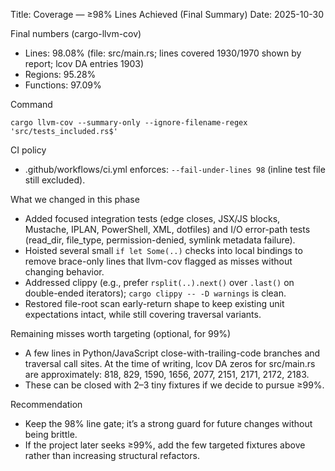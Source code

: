 Title: Coverage — ≥98% Lines Achieved (Final Summary)
Date: 2025-10-30

Final numbers (cargo-llvm-cov)
- Lines: 98.08% (file: src/main.rs; lines covered 1930/1970 shown by report; lcov DA entries 1903)
- Regions: 95.28%
- Functions: 97.09%

Command
```
cargo llvm-cov --summary-only --ignore-filename-regex 'src/tests_included.rs$'
```

CI policy
- .github/workflows/ci.yml enforces: `--fail-under-lines 98` (inline test file still excluded).

What we changed in this phase
- Added focused integration tests (edge closes, JSX/JS blocks, Mustache, IPLAN, PowerShell, XML, dotfiles) and I/O error-path tests (read_dir, file_type, permission-denied, symlink metadata failure).
- Hoisted several small `if let Some(..)` checks into local bindings to remove brace-only lines that llvm-cov flagged as misses without changing behavior.
- Addressed clippy (e.g., prefer `rsplit(..).next()` over `.last()` on double-ended iterators); `cargo clippy -- -D warnings` is clean.
- Restored file-root scan early-return shape to keep existing unit expectations intact, while still covering traversal variants.

Remaining misses worth targeting (optional, for 99%)
- A few lines in Python/JavaScript close-with-trailing-code branches and traversal call sites. At the time of writing, lcov DA zeros for src/main.rs are approximately: 818, 829, 1590, 1656, 2077, 2151, 2171, 2172, 2183.
- These can be closed with 2–3 tiny fixtures if we decide to pursue ≥99%.

Recommendation
- Keep the 98% line gate; it’s a strong guard for future changes without being brittle.
- If the project later seeks ≥99%, add the few targeted fixtures above rather than increasing structural refactors.

